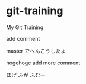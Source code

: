 git-training
============

My Git Training

add comment

master でへんこうしたよ

hogehoge
add more comment

ほげ
ふが
ふむー

